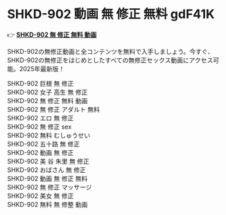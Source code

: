 # SHKD-902 動画 無 修正 無料 gdF41K

👉 [**SHKD-902 無 修正 無料 動画**](https://javleaks.cc?utm_medium=jp)

SHKD-902の無修正動画と全コンテンツを無料で入手しましょう。今すぐ、SHKD-902の無修正をはじめとしたすべての無修正セックス動画にアクセス可能。2025年最新版！

SHKD-902 巨根 無 修正<br>
SHKD-902 女子 高生 無 修正<br>
SHKD-902 無 修正 無料 動画<br>
SHKD-902 無 修正 アダルト 無料<br>
SHKD-902 エロ 無 修正<br>
SHKD-902 無 修正 sex<br>
SHKD-902 無料 むしゅうせい<br>
SHKD-902 五十路 無 修正<br>
SHKD-902 動画 無 修正<br>
SHKD-902 美 谷 朱里 無 修正<br>
SHKD-902 おばさん 無 修正<br>
SHKD-902 動画 無 修正 無料<br>
SHKD-902 無 修正 マッサージ<br>
SHKD-902 美女 無 修正<br>
SHKD-902 無料 無 修整 動画<br>
